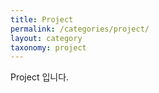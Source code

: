 ```yaml
---
title: Project
permalink: /categories/project/
layout: category
taxonomy: project
---
```

Project 입니다.